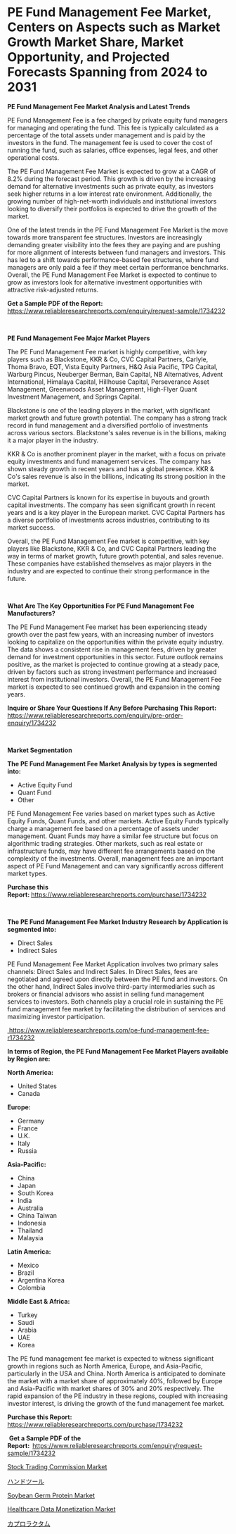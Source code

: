 <p><h1>PE Fund Management Fee Market, Centers on Aspects such as Market Growth Market Share, Market Opportunity, and Projected Forecasts Spanning from 2024 to 2031</h1></p><p><strong>PE Fund Management Fee Market Analysis and Latest Trends</strong></p>
<p><p>PE Fund Management Fee is a fee charged by private equity fund managers for managing and operating the fund. This fee is typically calculated as a percentage of the total assets under management and is paid by the investors in the fund. The management fee is used to cover the cost of running the fund, such as salaries, office expenses, legal fees, and other operational costs.</p><p>The PE Fund Management Fee Market is expected to grow at a CAGR of 8.2% during the forecast period. This growth is driven by the increasing demand for alternative investments such as private equity, as investors seek higher returns in a low interest rate environment. Additionally, the growing number of high-net-worth individuals and institutional investors looking to diversify their portfolios is expected to drive the growth of the market.</p><p>One of the latest trends in the PE Fund Management Fee Market is the move towards more transparent fee structures. Investors are increasingly demanding greater visibility into the fees they are paying and are pushing for more alignment of interests between fund managers and investors. This has led to a shift towards performance-based fee structures, where fund managers are only paid a fee if they meet certain performance benchmarks. Overall, the PE Fund Management Fee Market is expected to continue to grow as investors look for alternative investment opportunities with attractive risk-adjusted returns.</p></p>
<p><strong>Get a Sample PDF of the Report:&nbsp;</strong> <a href="https://www.reliableresearchreports.com/enquiry/request-sample/1734232">https://www.reliableresearchreports.com/enquiry/request-sample/1734232</a></p>
<p>&nbsp;</p>
<p><strong>PE Fund Management Fee Major Market Players</strong></p>
<p><p>The PE Fund Management Fee market is highly competitive, with key players such as Blackstone, KKR & Co, CVC Capital Partners, Carlyle, Thoma Bravo, EQT, Vista Equity Partners, H&Q Asia Pacific, TPG Capital, Warburg Pincus, Neuberger Berman, Bain Capital, NB Alternatives, Advent International, Himalaya Capital, Hillhouse Capital, Perseverance Asset Management, Greenwoods Asset Management, High-Flyer Quant Investment Management, and Springs Capital.</p><p>Blackstone is one of the leading players in the market, with significant market growth and future growth potential. The company has a strong track record in fund management and a diversified portfolio of investments across various sectors. Blackstone's sales revenue is in the billions, making it a major player in the industry.</p><p>KKR & Co is another prominent player in the market, with a focus on private equity investments and fund management services. The company has shown steady growth in recent years and has a global presence. KKR & Co's sales revenue is also in the billions, indicating its strong position in the market.</p><p>CVC Capital Partners is known for its expertise in buyouts and growth capital investments. The company has seen significant growth in recent years and is a key player in the European market. CVC Capital Partners has a diverse portfolio of investments across industries, contributing to its market success. </p><p>Overall, the PE Fund Management Fee market is competitive, with key players like Blackstone, KKR & Co, and CVC Capital Partners leading the way in terms of market growth, future growth potential, and sales revenue. These companies have established themselves as major players in the industry and are expected to continue their strong performance in the future.</p></p>
<p>&nbsp;</p>
<p><strong>What Are The Key Opportunities For PE Fund Management Fee Manufacturers?</strong></p>
<p><p>The PE Fund Management Fee market has been experiencing steady growth over the past few years, with an increasing number of investors looking to capitalize on the opportunities within the private equity industry. The data shows a consistent rise in management fees, driven by greater demand for investment opportunities in this sector. Future outlook remains positive, as the market is projected to continue growing at a steady pace, driven by factors such as strong investment performance and increased interest from institutional investors. Overall, the PE Fund Management Fee market is expected to see continued growth and expansion in the coming years.</p></p>
<p><strong>Inquire or Share Your Questions If Any Before Purchasing This Report:</strong> <a href="https://www.reliableresearchreports.com/enquiry/pre-order-enquiry/1734232">https://www.reliableresearchreports.com/enquiry/pre-order-enquiry/1734232</a></p>
<p>&nbsp;</p>
<p><strong>Market Segmentation</strong></p>
<p><strong>The PE Fund Management Fee Market Analysis by types is segmented into:</strong></p>
<p><ul><li>Active Equity Fund</li><li>Quant Fund</li><li>Other</li></ul></p>
<p><p>PE Fund Management Fee varies based on market types such as Active Equity Funds, Quant Funds, and other markets. Active Equity Funds typically charge a management fee based on a percentage of assets under management. Quant Funds may have a similar fee structure but focus on algorithmic trading strategies. Other markets, such as real estate or infrastructure funds, may have different fee arrangements based on the complexity of the investments. Overall, management fees are an important aspect of PE Fund Management and can vary significantly across different market types.</p></p>
<p><strong>Purchase this Report:&nbsp;</strong><a href="https://www.reliableresearchreports.com/purchase/1734232">https://www.reliableresearchreports.com/purchase/1734232</a></p>
<p>&nbsp;</p>
<p><strong>The PE Fund Management Fee Market Industry Research by Application is segmented into:</strong></p>
<p><ul><li>Direct Sales</li><li>Indirect Sales</li></ul></p>
<p><p>PE Fund Management Fee Market Application involves two primary sales channels: Direct Sales and Indirect Sales. In Direct Sales, fees are negotiated and agreed upon directly between the PE fund and investors. On the other hand, Indirect Sales involve third-party intermediaries such as brokers or financial advisors who assist in selling fund management services to investors. Both channels play a crucial role in sustaining the PE fund management fee market by facilitating the distribution of services and maximizing investor participation.</p></p>
<p><a href="https://www.reliableresearchreports.com/pe-fund-management-fee-r1734232">&nbsp;https://www.reliableresearchreports.com/pe-fund-management-fee-r1734232</a></p>
<p><strong>In terms of Region, the PE Fund Management Fee Market Players available by Region are:</strong></p>
<p>
    <p> <strong> North America: </strong>
        <ul>
            <li>United States</li>
            <li>Canada</li>
        </ul>
        </p> 
    <p> <strong> Europe: </strong>
        <ul>
            <li>Germany</li>
            <li>France</li>
            <li>U.K.</li>
            <li>Italy</li>
            <li>Russia</li>
        </ul>
        </p> 
    <p> <strong> Asia-Pacific: </strong>
        <ul>
            <li>China</li>
            <li>Japan</li>
            <li>South Korea</li>
            <li>India</li>
            <li>Australia</li>
            <li>China Taiwan</li>
            <li>Indonesia</li>
            <li>Thailand</li>
            <li>Malaysia</li>
        </ul>
        </p> 
    <p> <strong> Latin America: </strong>
        <ul>
            <li>Mexico</li>
            <li>Brazil</li>
            <li>Argentina Korea</li>
            <li>Colombia</li>
        </ul>
        </p> 
    <p> <strong> Middle East & Africa: </strong>
        <ul>
            <li>Turkey</li>
            <li>Saudi</li>
            <li>Arabia</li>
            <li>UAE</li>
            <li>Korea</li>
        </ul>
    </p>
    </p>
<p><p>The PE fund management fee market is expected to witness significant growth in regions such as North America, Europe, and Asia-Pacific, particularly in the USA and China. North America is anticipated to dominate the market with a market share of approximately 40%, followed by Europe and Asia-Pacific with market shares of 30% and 20% respectively. The rapid expansion of the PE industry in these regions, coupled with increasing investor interest, is driving the growth of the fund management fee market.</p></p>
<p><strong>Purchase this Report: </strong><a href="https://www.reliableresearchreports.com/purchase/1734232">https://www.reliableresearchreports.com/purchase/1734232</a></p>
<p>&nbsp;<strong>Get a Sample PDF of the Report:&nbsp;&nbsp;</strong><a href="https://www.reliableresearchreports.com/enquiry/request-sample/1734232">https://www.reliableresearchreports.com/enquiry/request-sample/1734232</a></p>
<p><strong></strong></p>
<p><p><a href="https://github.com/DeonteStanton2023/Market-Research-Report-List-1/blob/main/stock-trading-commission-market.md">Stock Trading Commission Market</a></p><p><a href="https://github.com/mm14022023/Market-Research-Report-List-1/blob/main/500597359943.md">ハンドツール</a></p><p><a href="https://www.linkedin.com/pulse/global-soybean-germ-protein-market-size-trends-insights-m4vcf">Soybean Germ Protein Market</a></p><p><a href="https://github.com/Glendatilghmankmgz0rbhwpy/Market-Research-Report-List-2/blob/main/healthcare-data-monetization-market.md">Healthcare Data Monetization Market</a></p><p><a href="https://github.com/RudySimonis2023/Market-Research-Report-List-1/blob/main/634184959944.md">カプロラクタム</a></p></p>